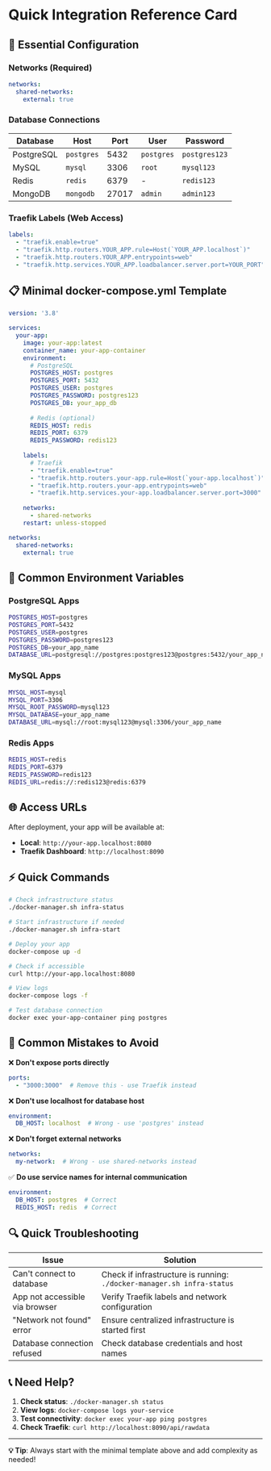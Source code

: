 # Quick Integration Reference Card

## 🚀 Essential Configuration

### Networks (Required)
```yaml
networks:
  shared-networks:
    external: true
```

### Database Connections

| Database | Host | Port | User | Password |
|----------|------|------|------|----------|
| PostgreSQL | `postgres` | 5432 | `postgres` | `postgres123` |
| MySQL | `mysql` | 3306 | `root` | `mysql123` |
| Redis | `redis` | 6379 | - | `redis123` |
| MongoDB | `mongodb` | 27017 | `admin` | `admin123` |

### Traefik Labels (Web Access)
```yaml
labels:
  - "traefik.enable=true"
  - "traefik.http.routers.YOUR_APP.rule=Host(`YOUR_APP.localhost`)"
  - "traefik.http.routers.YOUR_APP.entrypoints=web"
  - "traefik.http.services.YOUR_APP.loadbalancer.server.port=YOUR_PORT"
```

## 📋 Minimal docker-compose.yml Template

```yaml
version: '3.8'

services:
  your-app:
    image: your-app:latest
    container_name: your-app-container
    environment:
      # PostgreSQL
      POSTGRES_HOST: postgres
      POSTGRES_PORT: 5432
      POSTGRES_USER: postgres
      POSTGRES_PASSWORD: postgres123
      POSTGRES_DB: your_app_db
      
      # Redis (optional)
      REDIS_HOST: redis
      REDIS_PORT: 6379
      REDIS_PASSWORD: redis123
      
    labels:
      # Traefik
      - "traefik.enable=true"
      - "traefik.http.routers.your-app.rule=Host(`your-app.localhost`)"
      - "traefik.http.routers.your-app.entrypoints=web"
      - "traefik.http.services.your-app.loadbalancer.server.port=3000"
      
    networks:
      - shared-networks
    restart: unless-stopped

networks:
  shared-networks:
    external: true
```

## 🔧 Common Environment Variables

### PostgreSQL Apps
```bash
POSTGRES_HOST=postgres
POSTGRES_PORT=5432
POSTGRES_USER=postgres
POSTGRES_PASSWORD=postgres123
POSTGRES_DB=your_app_name
DATABASE_URL=postgresql://postgres:postgres123@postgres:5432/your_app_name
```

### MySQL Apps
```bash
MYSQL_HOST=mysql
MYSQL_PORT=3306
MYSQL_ROOT_PASSWORD=mysql123
MYSQL_DATABASE=your_app_name
DATABASE_URL=mysql://root:mysql123@mysql:3306/your_app_name
```

### Redis Apps
```bash
REDIS_HOST=redis
REDIS_PORT=6379
REDIS_PASSWORD=redis123
REDIS_URL=redis://:redis123@redis:6379
```

## 🌐 Access URLs

After deployment, your app will be available at:
- **Local**: `http://your-app.localhost:8080`
- **Traefik Dashboard**: `http://localhost:8090`

## ⚡ Quick Commands

```bash
# Check infrastructure status
./docker-manager.sh infra-status

# Start infrastructure if needed
./docker-manager.sh infra-start

# Deploy your app
docker-compose up -d

# Check if accessible
curl http://your-app.localhost:8080

# View logs
docker-compose logs -f

# Test database connection
docker exec your-app-container ping postgres
```

## 🚨 Common Mistakes to Avoid

❌ **Don't expose ports directly**
```yaml
ports:
  - "3000:3000"  # Remove this - use Traefik instead
```

❌ **Don't use localhost for database host**
```yaml
environment:
  DB_HOST: localhost  # Wrong - use 'postgres' instead
```

❌ **Don't forget external networks**
```yaml
networks:
  my-network:  # Wrong - use shared-networks instead
```

✅ **Do use service names for internal communication**
```yaml
environment:
  DB_HOST: postgres  # Correct
  REDIS_HOST: redis  # Correct
```

## 🔍 Quick Troubleshooting

| Issue | Solution |
|-------|----------|
| Can't connect to database | Check if infrastructure is running: `./docker-manager.sh infra-status` |
| App not accessible via browser | Verify Traefik labels and network configuration |
| "Network not found" error | Ensure centralized infrastructure is started first |
| Database connection refused | Check database credentials and host names |

## 📞 Need Help?

1. **Check status**: `./docker-manager.sh status`
2. **View logs**: `docker-compose logs your-service`
3. **Test connectivity**: `docker exec your-app ping postgres`
4. **Check Traefik**: `curl http://localhost:8090/api/rawdata`

---
**💡 Tip**: Always start with the minimal template above and add complexity as needed!